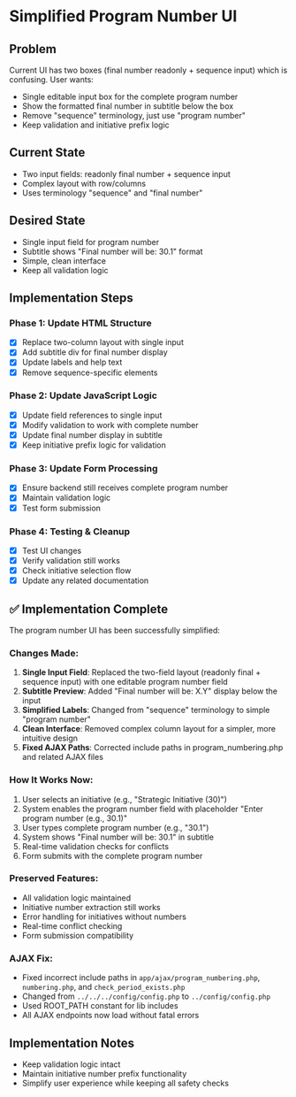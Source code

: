 # Simplified Program Number UI

## Problem
Current UI has two boxes (final number readonly + sequence input) which is confusing. User wants:
- Single editable input box for the complete program number
- Show the formatted final number in subtitle below the box
- Remove "sequence" terminology, just use "program number"
- Keep validation and initiative prefix logic

## Current State
- Two input fields: readonly final number + sequence input
- Complex layout with row/columns
- Uses terminology "sequence" and "final number"

## Desired State
- Single input field for program number
- Subtitle shows "Final number will be: 30.1" format
- Simple, clean interface
- Keep all validation logic

## Implementation Steps

### Phase 1: Update HTML Structure
- [x] Replace two-column layout with single input
- [x] Add subtitle div for final number display
- [x] Update labels and help text
- [x] Remove sequence-specific elements

### Phase 2: Update JavaScript Logic
- [x] Update field references to single input
- [x] Modify validation to work with complete number
- [x] Update final number display in subtitle
- [x] Keep initiative prefix logic for validation

### Phase 3: Update Form Processing
- [x] Ensure backend still receives complete program number
- [x] Maintain validation logic
- [x] Test form submission

### Phase 4: Testing & Cleanup
- [x] Test UI changes
- [x] Verify validation still works
- [x] Check initiative selection flow
- [x] Update any related documentation

## ✅ Implementation Complete

The program number UI has been successfully simplified:

### Changes Made:
1. **Single Input Field**: Replaced the two-field layout (readonly final + sequence input) with one editable program number field
2. **Subtitle Preview**: Added "Final number will be: X.Y" display below the input
3. **Simplified Labels**: Changed from "sequence" terminology to simple "program number"
4. **Clean Interface**: Removed complex column layout for a simpler, more intuitive design
5. **Fixed AJAX Paths**: Corrected include paths in program_numbering.php and related AJAX files

### How It Works Now:
1. User selects an initiative (e.g., "Strategic Initiative (30)")
2. System enables the program number field with placeholder "Enter program number (e.g., 30.1)"
3. User types complete program number (e.g., "30.1")
4. System shows "Final number will be: 30.1" in subtitle
5. Real-time validation checks for conflicts
6. Form submits with the complete program number

### Preserved Features:
- All validation logic maintained
- Initiative number extraction still works
- Error handling for initiatives without numbers
- Real-time conflict checking
- Form submission compatibility

### AJAX Fix:
- Fixed incorrect include paths in `app/ajax/program_numbering.php`, `numbering.php`, and `check_period_exists.php`
- Changed from `../../../config/config.php` to `../config/config.php`
- Used ROOT_PATH constant for lib includes
- All AJAX endpoints now load without fatal errors

## Implementation Notes
- Keep validation logic intact
- Maintain initiative number prefix functionality
- Simplify user experience while keeping all safety checks
